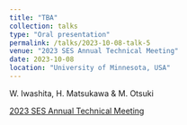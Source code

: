 ```yaml
---
title: "TBA"
collection: talks
type: "Oral presentation"
permalink: /talks/2023-10-08-talk-5
venue: "2023 SES Annual Technical Meeting"
date: 2023-10-08
location: "University of Minnesota, USA"
---
```

W. Iwashita, H. Matsukawa & M. Otsuki

[2023 SES Annual Technical Meeting](https://2023ses.com/)
